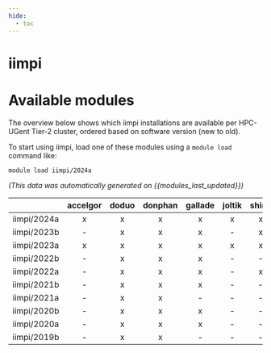 ```yaml
---
hide:
  - toc
---
```


iimpi
=====

# Available modules


The overview below shows which iimpi installations are available per HPC-UGent Tier-2 cluster, ordered based on software version (new to old).

To start using iimpi, load one of these modules using a `module load` command like:

```shell
module load iimpi/2024a
```

*(This data was automatically generated on {{modules_last_updated}})*  

| |accelgor|doduo|donphan|gallade|joltik|shinx|skitty|
| :---: | :---: | :---: | :---: | :---: | :---: | :---: | :---: |
|iimpi/2024a|x|x|x|x|x|x|x|
|iimpi/2023b|-|x|x|x|-|x|x|
|iimpi/2023a|x|x|x|x|x|x|x|
|iimpi/2022b|-|x|x|x|-|-|-|
|iimpi/2022a|-|x|x|x|-|x|-|
|iimpi/2021b|-|x|x|x|-|-|-|
|iimpi/2021a|-|x|x|-|-|-|-|
|iimpi/2020b|-|x|x|x|-|-|-|
|iimpi/2020a|-|x|x|x|-|-|-|
|iimpi/2019b|-|x|x|-|-|-|-|

